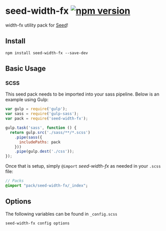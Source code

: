# seed-width-fx [![npm version](https://badge.fury.io/js/seed-color-scheme.svg)](https://badge.fury.io/js/seed-color-scheme)

width-fx utility pack for [Seed](https://github.com/helpscout/seed)!

## Install
```
npm install seed-width-fx --save-dev
```


## Basic Usage

### SCSS
This seed pack needs to be imported into your sass pipeline. Below is an example using Gulp:


```javascript
var gulp = require('gulp');
var sass = require('gulp-sass');
var pack = require('seed-width-fx');

gulp.task('sass', function () {
  return gulp.src('./sass/**/*.scss')
    .pipe(sass({
      includePaths: pack
    }))
    .pipe(gulp.dest('./css'));
});
```

Once that is setup, simply `@import` *seed-width-fx* as needed in your `.scss` file:

```sass
// Packs
@import "pack/seed-width-fx/_index";
```

## Options

The following variables can be found in `_config.scss`

```sass
seed-width-fx config options
```
